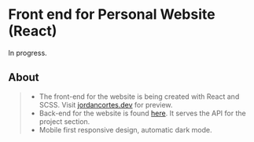# Front end for Personal Website (React)
In progress.

## About
> - The front-end for the website is being created with React and SCSS. Visit [jordancortes.dev](https://www.jordancortes.dev/) for preview.
> - Back-end for the website is found [here](https://github.com/Jaycedam/personal-website-admin). It serves the API for the project section.
> - Mobile first responsive design, automatic dark mode.